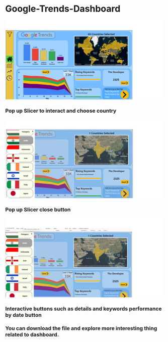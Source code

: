 # Google-Trends-Dashboard
![](https://github.com/Singhyash9009/Google-Trends-Dashboard/blob/main/Dashboard.png)

### Pop up Slicer to interact and choose country 
![](https://github.com/Singhyash9009/Google-Trends-Dashboard/blob/main/Popup.png)

### Pop up Slicer close button
![](https://github.com/Singhyash9009/Google-Trends-Dashboard/blob/main/popupclose.png)

### Interactive buttons such as details and keywords performance by date button

### You can download the file and explore more interesting thing related to dashboard.